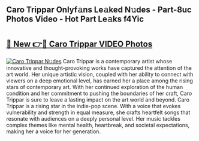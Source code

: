 ## Caro Trippar Onlyf𝚊ns Le𝚊ked N𝚞des - Part-8uc Photos Video - Hot Part Le𝚊ks f4Yic

# <h2><a href="http://ab45700.deff.icu/?id=Caro+Trippar">🔗 New 👉🔴 Caro Trippar VIDEO Photos</a></h2>

[![Caro Trippar N𝚞des](https://i.imgur.com/rIISA9y.gif)](http://ab45700.deff.icu/?id=Caro+Trippar)
Caro Trippar is a contemporary artist whose innovative and thought-provoking works have captured the attention of the art world. Her unique artistic vision, coupled with her ability to connect with viewers on a deep emotional level, has earned her a place among the rising stars of contemporary art. With her continued exploration of the human condition and her commitment to pushing the boundaries of her craft, Caro Trippar is sure to leave a lasting impact on the art world and beyond. Caro Trippar is a rising star in the indie-pop scene. With a voice that evokes vulnerability and strength in equal measure, she crafts heartfelt songs that resonate with audiences on a deeply personal level. Her music tackles complex themes like mental health, heartbreak, and societal expectations, making her a voice for her generation.
